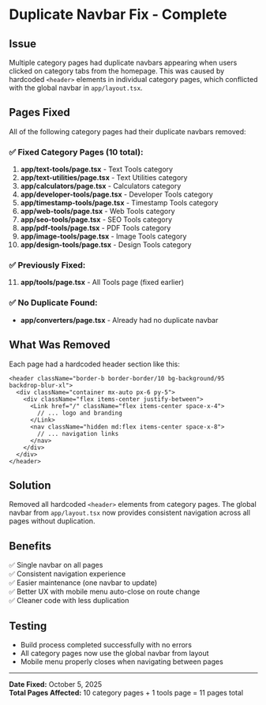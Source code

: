 # Duplicate Navbar Fix - Complete

## Issue
Multiple category pages had duplicate navbars appearing when users clicked on category tabs from the homepage. This was caused by hardcoded `<header>` elements in individual category pages, which conflicted with the global navbar in `app/layout.tsx`.

## Pages Fixed
All of the following category pages had their duplicate navbars removed:

### ✅ Fixed Category Pages (10 total):
1. **app/text-tools/page.tsx** - Text Tools category
2. **app/text-utilities/page.tsx** - Text Utilities category
3. **app/calculators/page.tsx** - Calculators category
4. **app/developer-tools/page.tsx** - Developer Tools category
5. **app/timestamp-tools/page.tsx** - Timestamp Tools category
6. **app/web-tools/page.tsx** - Web Tools category
7. **app/seo-tools/page.tsx** - SEO Tools category
8. **app/pdf-tools/page.tsx** - PDF Tools category
9. **app/image-tools/page.tsx** - Image Tools category
10. **app/design-tools/page.tsx** - Design Tools category

### ✅ Previously Fixed:
11. **app/tools/page.tsx** - All Tools page (fixed earlier)

### ✅ No Duplicate Found:
- **app/converters/page.tsx** - Already had no duplicate navbar

## What Was Removed
Each page had a hardcoded header section like this:
```tsx
<header className="border-b border-border/10 bg-background/95 backdrop-blur-xl">
  <div className="container mx-auto px-6 py-5">
    <div className="flex items-center justify-between">
      <Link href="/" className="flex items-center space-x-4">
        // ... logo and branding
      </Link>
      <nav className="hidden md:flex items-center space-x-8">
        // ... navigation links
      </nav>
    </div>
  </div>
</header>
```

## Solution
Removed all hardcoded `<header>` elements from category pages. The global navbar from `app/layout.tsx` now provides consistent navigation across all pages without duplication.

## Benefits
✅ Single navbar on all pages  
✅ Consistent navigation experience  
✅ Easier maintenance (one navbar to update)  
✅ Better UX with mobile menu auto-close on route change  
✅ Cleaner code with less duplication  

## Testing
- Build process completed successfully with no errors
- All category pages now use the global navbar from layout
- Mobile menu properly closes when navigating between pages

---

**Date Fixed:** October 5, 2025  
**Total Pages Affected:** 10 category pages + 1 tools page = 11 pages total


